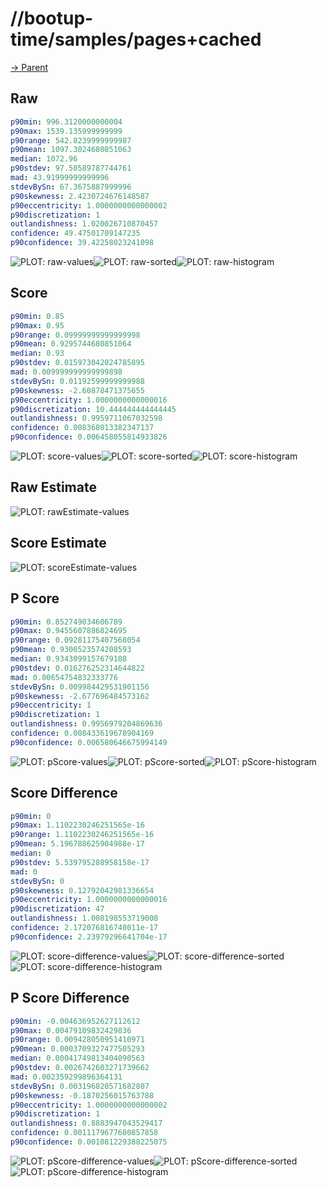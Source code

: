 
# //bootup-time/samples/pages+cached

[→ Parent](../..)


## Raw


```yaml
p90min: 996.3120000000004
p90max: 1539.135999999999
p90range: 542.8239999999987
p90mean: 1097.3024680851063
median: 1072.96
p90stdev: 97.50589787744761
mad: 43.91999999999996
stdevBySn: 67.3675887999996
p90skewness: 2.4230724676148587
p90eccentricity: 1.0000000000000002
p90discretization: 1
outlandishness: 1.020026710870457
confidence: 49.47501709147235
p90confidence: 39.42258023241098

```

![PLOT: raw-values](./raw/values.svg)![PLOT: raw-sorted](./raw/sorted.svg)![PLOT: raw-histogram](./raw/histogram.svg)
## Score


```yaml
p90min: 0.85
p90max: 0.95
p90range: 0.09999999999999998
p90mean: 0.9295744680851064
median: 0.93
p90stdev: 0.015973042024785895
mad: 0.009999999999999898
stdevBySn: 0.01192599999999988
p90skewness: -2.60878471375655
p90eccentricity: 1.0000000000000016
p90discretization: 10.444444444444445
outlandishness: 0.9959711067032598
confidence: 0.008368013382347137
p90confidence: 0.006458055814933826

```

![PLOT: score-values](./score/values.svg)![PLOT: score-sorted](./score/sorted.svg)![PLOT: score-histogram](./score/histogram.svg)
## Raw Estimate

![PLOT: rawEstimate-values](./rawEstimate/values.svg)
## Score Estimate

![PLOT: scoreEstimate-values](./scoreEstimate/values.svg)
## P Score


```yaml
p90min: 0.852749034606789
p90max: 0.9455607886824695
p90range: 0.09281175407568054
p90mean: 0.9300523574208593
median: 0.9343099157679108
p90stdev: 0.016276252314644822
mad: 0.00654754832333776
stdevBySn: 0.009984429531901156
p90skewness: -2.677696484573162
p90eccentricity: 1
p90discretization: 1
outlandishness: 0.9956979204869636
confidence: 0.008433619678904169
p90confidence: 0.006580646675994149

```

![PLOT: pScore-values](./pScore/values.svg)![PLOT: pScore-sorted](./pScore/sorted.svg)![PLOT: pScore-histogram](./pScore/histogram.svg)
## Score Difference


```yaml
p90min: 0
p90max: 1.1102230246251565e-16
p90range: 1.1102230246251565e-16
p90mean: 5.196788625904988e-17
median: 0
p90stdev: 5.539795288958158e-17
mad: 0
stdevBySn: 0
p90skewness: 0.12792042981336654
p90eccentricity: 1.0000000000000016
p90discretization: 47
outlandishness: 1.008198553719008
confidence: 2.172076816740011e-17
p90confidence: 2.23979296641704e-17

```

![PLOT: score-difference-values](./score-difference/values.svg)![PLOT: score-difference-sorted](./score-difference/sorted.svg)![PLOT: score-difference-histogram](./score-difference/histogram.svg)
## P Score Difference


```yaml
p90min: -0.004636952627112612
p90max: 0.00479109832429836
p90range: 0.009428050951410971
p90mean: 0.0003709327477505293
median: 0.00041749813404090563
p90stdev: 0.0026742603271739662
mad: 0.002359299896364131
stdevBySn: 0.003196820571682807
p90skewness: -0.1870256015763788
p90eccentricity: 1.0000000000000002
p90discretization: 1
outlandishness: 0.8883947043529417
confidence: 0.0011179677680857858
p90confidence: 0.001081229388225075

```

![PLOT: pScore-difference-values](./pScore-difference/values.svg)![PLOT: pScore-difference-sorted](./pScore-difference/sorted.svg)![PLOT: pScore-difference-histogram](./pScore-difference/histogram.svg)